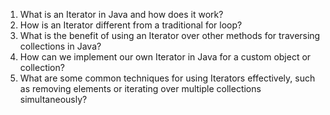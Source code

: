 

1. What is an Iterator in Java and how does it work?
2. How is an Iterator different from a traditional for loop?
3. What is the benefit of using an Iterator over other methods for traversing collections in Java?
4. How can we implement our own Iterator in Java for a custom object or collection?
5. What are some common techniques for using Iterators effectively, such as removing elements or iterating over multiple collections simultaneously?